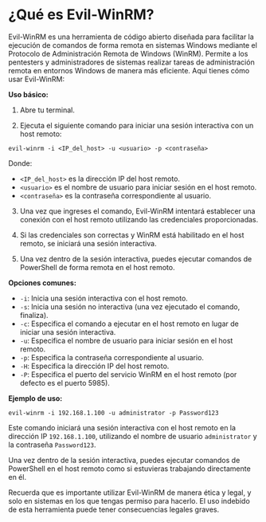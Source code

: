 
<h1>¿Qué es Evil-WinRM?</h1>
Evil-WinRM es una herramienta de código abierto diseñada para facilitar la ejecución de comandos de forma remota en sistemas Windows mediante el Protocolo de Administración Remota de Windows (WinRM). Permite a los pentesters y administradores de sistemas realizar tareas de administración remota en entornos Windows de manera más eficiente. Aquí tienes cómo usar Evil-WinRM:

**Uso básico:**

1. Abre tu terminal.

2. Ejecuta el siguiente comando para iniciar una sesión interactiva con un host remoto:

```
evil-winrm -i <IP_del_host> -u <usuario> -p <contraseña>
```

Donde:
- `<IP_del_host>` es la dirección IP del host remoto.
- `<usuario>` es el nombre de usuario para iniciar sesión en el host remoto.
- `<contraseña>` es la contraseña correspondiente al usuario.

3. Una vez que ingreses el comando, Evil-WinRM intentará establecer una conexión con el host remoto utilizando las credenciales proporcionadas.

4. Si las credenciales son correctas y WinRM está habilitado en el host remoto, se iniciará una sesión interactiva.

5. Una vez dentro de la sesión interactiva, puedes ejecutar comandos de PowerShell de forma remota en el host remoto.

**Opciones comunes:**

- `-i`: Inicia una sesión interactiva con el host remoto.
- `-s`: Inicia una sesión no interactiva (una vez ejecutado el comando, finaliza).
- `-c`: Especifica el comando a ejecutar en el host remoto en lugar de iniciar una sesión interactiva.
- `-u`: Especifica el nombre de usuario para iniciar sesión en el host remoto.
- `-p`: Especifica la contraseña correspondiente al usuario.
- `-H`: Especifica la dirección IP del host remoto.
- `-P`: Especifica el puerto del servicio WinRM en el host remoto (por defecto es el puerto 5985).

**Ejemplo de uso:**

```
evil-winrm -i 192.168.1.100 -u administrator -p Password123
```

Este comando iniciará una sesión interactiva con el host remoto en la dirección IP `192.168.1.100`, utilizando el nombre de usuario `administrator` y la contraseña `Password123`.

Una vez dentro de la sesión interactiva, puedes ejecutar comandos de PowerShell en el host remoto como si estuvieras trabajando directamente en él.

Recuerda que es importante utilizar Evil-WinRM de manera ética y legal, y solo en sistemas en los que tengas permiso para hacerlo. El uso indebido de esta herramienta puede tener consecuencias legales graves.
